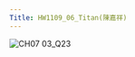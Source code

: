 ```yaml
---
Title: HW1109_06_Titan(陳嘉祥)
---
```


![CH07 03_Q23](https://github.com/user-attachments/assets/a523eb9a-3346-4070-a304-330a28b5d288)


